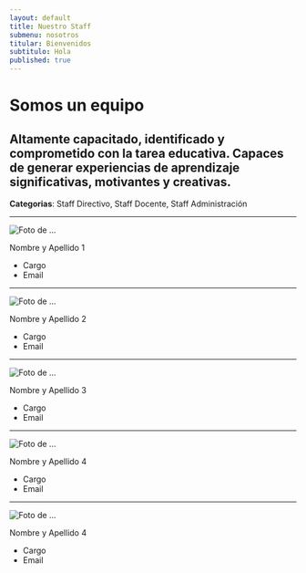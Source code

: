 ```yaml
---
layout: default
title: Nuestro Staff
submenu: nosotros
titular: Bienvenidos
subtitulo: Hola
published: true
---
```


# Somos un equipo
 
## Altamente capacitado, identificado y comprometido con la tarea educativa. Capaces de generar experiencias de aprendizaje significativas, motivantes y creativas.


**Categorias**: Staff Directivo, Staff Docente, Staff Administración

---

![Foto de ...](http://placeimg.com/120/120/people)

Nombre y Apellido 1

- Cargo
- Email

---

![Foto de ...](http://placeimg.com/120/120/people)

Nombre y Apellido 2

- Cargo
- Email

---

![Foto de ...](http://placeimg.com/120/120/people)

Nombre y Apellido 3

- Cargo
- Email

---

![Foto de ...](http://placeimg.com/120/120/people)

Nombre y Apellido 4

- Cargo
- Email

---

![Foto de ...](http://placeimg.com/120/120/people)

Nombre y Apellido 4

- Cargo
- Email